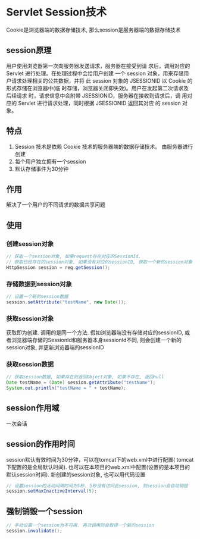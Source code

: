 # Servlet Session技术

Cookie是浏览器端的数据存储技术, 那么session是服务器端的数据存储技术

## session原理

用户使用浏览器第一次向服务器发送请求，服务器在接受到请
求后，调用对应的 Servlet 进行处理。在处理过程中会给用户创建
一个 session 对象，用来存储用户请求处理相关的公共数据，并将
此 session 对象的 JSESSIONID 以 Cookie 的形式存储在浏览器中(临
时存储，浏览器关闭即失效)。用户在发起第二次请求及后续请求
时，请求信息中会附带 JSESSIONID，服务器在接收到请求后，调
用对应的 Servlet 进行请求处理，同时根据 JSESSIONID 返回其对应
的 session 对象。 

## 特点

1. Session 技术是依赖 Cookie 技术的服务器端的数据存储技术。
   由服务器进行创建 
2. 每个用户独立拥有一个session
3. 默认存储事件为30分钟

## 作用

解决了一个用户的不同请求的数据共享问题

## 使用

### 创建session对象

```java
// 获取一个session对象, 如果request存在对应的SessionId,
// 获取已经存在的session对象, 如果没有对应的sessionID, 获取一个新的session对象
HttpSession session = req.getSession();
```

### 存储数据到session对象

```java
// 设置一个新的session数据
session.setAttribute("testName", new Date());
```

### 获取session对象

获取即为创建. 调用的是同一个方法. 假如浏览器端没有存储对应的sessionID, 或者浏览器端存储的SessionId和服务器本身sessionId不同, 则会创建一个新的session对象, 并更新浏览器端的sessionID

### 获取session数据

```java
// 获取session数据, 如果存在则返回Object对象, 如果不存在, 返回null
Date testName = (Date) session.getAttribute("testName");
System.out.println("testName = " + testName);
```

## session作用域

一次会话

## session的作用时间

session默认有效时间为30分钟，可以在tomcat下的web.xml中进行配置( tomcat下配置的是全局默认时间). 也可以在本项目的web.xml中配置(设置的是本项目的默认session时间). 新创建的session对象, 也可以用代码设置

```java
// 设置session的活动间隔时间为5秒. 5秒没有访问此session, 则session会自动销毁
session.setMaxInactiveInterval(5);
```

## 强制销毁一个session

```java
// 手动设置一个session为不可用. 再次调用则会取得一个新的session
session.invalidate();
```

